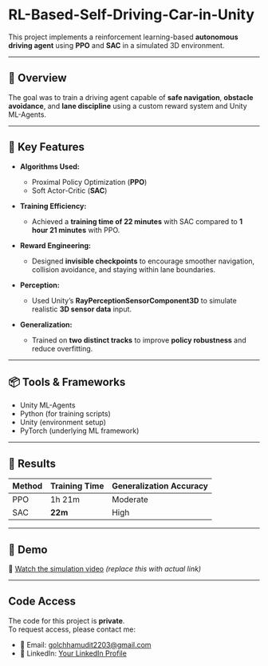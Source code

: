# RL-Based-Self-Driving-Car-in-Unity
This project implements a reinforcement learning-based **autonomous driving agent** using **PPO** and **SAC** in a simulated 3D environment.

---

## 🧠 Overview

The goal was to train a driving agent capable of **safe navigation**, **obstacle avoidance**, and **lane discipline** using a custom reward system and Unity ML-Agents.

---

## 🔧 Key Features

- **Algorithms Used:**
  - Proximal Policy Optimization (**PPO**)
  - Soft Actor-Critic (**SAC**)

- **Training Efficiency:**
  - Achieved a **training time of 22 minutes** with SAC compared to **1 hour 21 minutes** with PPO.

- **Reward Engineering:**
  - Designed **invisible checkpoints** to encourage smoother navigation, collision avoidance, and staying within lane boundaries.

- **Perception:**
  - Used Unity’s **RayPerceptionSensorComponent3D** to simulate realistic **3D sensor data** input.

- **Generalization:**
  - Trained on **two distinct tracks** to improve **policy robustness** and reduce overfitting.

---

## 📦 Tools & Frameworks

- Unity ML-Agents  
- Python (for training scripts)  
- Unity (environment setup)  
- PyTorch (underlying ML framework)  

---

## 🏁 Results

| Method | Training Time | Generalization Accuracy |
|--------|----------------|--------------------------|
| PPO    | 1h 21m         | Moderate                 |
| SAC    | **22m**        | High                     |

---

## 📸 Demo

🎥 [Watch the simulation video](#) *(replace this with actual link)*

---

## Code Access

The code for this project is **private**.  
To request access, please contact me:

- 📧 Email: golchhamudit2203@gmail.com  
- 🔗 LinkedIn: [Your LinkedIn Profile](https://www.linkedin.com/in/muditgolchha/)
